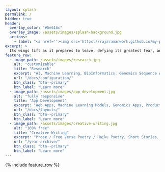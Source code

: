 ```yaml
---
layout: splash
permalink: /
hidden: true
header:
  overlay_color: "#5e616c"
  overlay_image: /assets/images/splash-background.jpg
  actions:
    - label: "<a href=''><img src='https://rajaramanwork.github.io/my-portfolio/assets/images/scholastics.jpg' width='90' height='90' style='display:block;border:0;'></a>"
excerpt: >
  Its wings lift as it prepares to leave, defying its greatest fear, and taking flight over the ground.
feature_row:
  - image_path: /assets/images/research.jpg
    alt: "customizable"
    title: "Research"
    excerpt: "AI, Machine Learning, BioInformatics, Genomics Sequence Analysis,  Epigentics, Computational Chemistry, Capstone Projects, Case Studies"
    url: "/docs/configuration/"
    btn_class: "btn--primary"
    btn_label: "Learn more"
  - image_path: /assets/images/app-development.jpg
    alt: "fully responsive"
    title: "App Development"
    excerpt: "Web Apps, Machine Learning Models, Genomics Apps, Productive Apps, Commuunity apps. Apps built using Ruby, Markdown, CSS, Python, BioPython, C#, Jupyter"
    url: "/docs/layouts/"
    btn_class: "btn--primary"
    btn_label: "Learn more"
  - image_path: /assets/images/creative-writing.jpg
    alt: "100% free"
    title: "Creative Writing"
    excerpt: "Prose / Free Verse Poetry / Haiku Poetry, Short Stories, Science Fiction & Fantasy, Personal Essay & Memoir, Science Writing"
    url: "/year-archive/"
    btn_class: "btn--primary"
    btn_label: "Learn more"      
---
```


{% include feature_row %}
